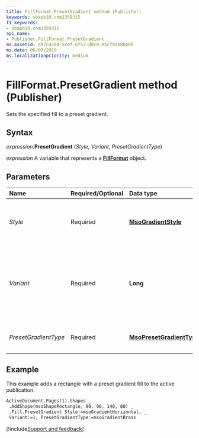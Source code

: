 ```yaml
---
title: FillFormat.PresetGradient method (Publisher)
keywords: vbapb10.chm2359315
f1_keywords:
- vbapb10.chm2359315
api_name:
- Publisher.FillFormat.PresetGradient
ms.assetid: d97c4ce8-5cef-6f53-d0c8-8bcf9ab8bb80
ms.date: 06/07/2019
ms.localizationpriority: medium
---
```



# FillFormat.PresetGradient method (Publisher)

Sets the specified fill to a preset gradient.


## Syntax

_expression_.**PresetGradient** (_Style_, _Variant_, _PresetGradientType_)

_expression_ A variable that represents a **[FillFormat](publisher.fillformat.md)** object.


## Parameters

|Name|Required/Optional|Data type|Description|
|:-----|:-----|:-----|:-----|
|_Style_|Required| **[MsoGradientStyle](Office.MsoGradientStyle.md)** |The style of the gradient. Can be one of the **MsoGradientStyle** constants declared in the Microsoft Office type library.|
|_Variant_|Required| **Long**|The gradient variant. Can be a value from 1 to 4, corresponding to the four variants on the **Gradient** tab in the **Fill Effects** dialog box. If Style is **msoGradientFromTitle** or **msoGradientFromCenter**, this argument can be either 1 or 2.|
|_PresetGradientType_|Required| **[MsoPresetGradientType](office.msopresetgradienttype.md)**|The gradient type. Can be one of the **MsoPresetGradientType** constants.|


## Example

This example adds a rectangle with a preset gradient fill to the active publication.

```vb
ActiveDocument.Pages(1).Shapes _ 
 .AddShape(msoShapeRectangle, 90, 90, 140, 80) _ 
 .Fill.PresetGradient Style:=msoGradientHorizontal, _ 
 Variant:=1, PresetGradientType:=msoGradientBrass 

```

[!include[Support and feedback](~/includes/feedback-boilerplate.md)]